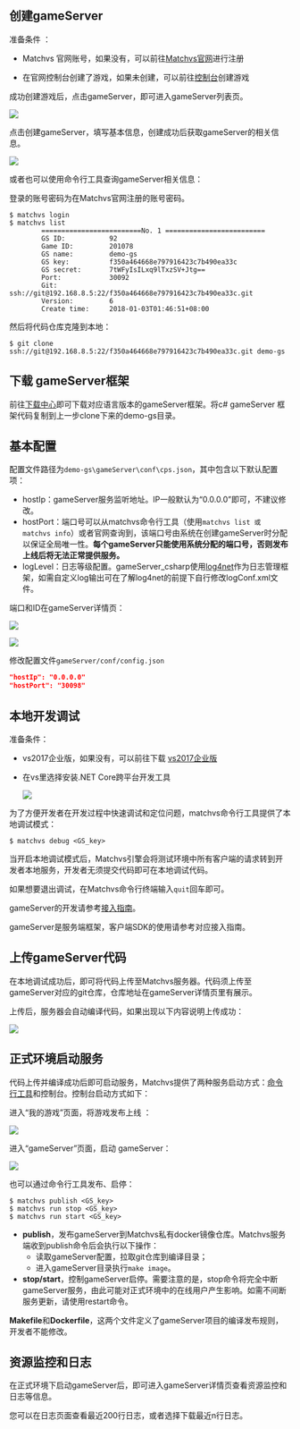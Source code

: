 ## 创建gameServer

准备条件 ：

- Matchvs 官网账号，如果没有，可以前往[Matchvs官网](http://www.matchvs.com/vsRegister)进行注册

- 在官网控制台创建了游戏，如果未创建，可以前往[控制台](http://www.matchvs.com/manage)创建游戏

成功创建游戏后，点击gameServer，即可进入gameServer列表页。

![](http://imgs.matchvs.com/static/gs_creategs.png)

点击创建gameServer，填写基本信息，创建成功后获取gameServer的相关信息。

![](http://imgs.matchvs.com/static/gs_createsuc.png)

或者也可以使用命令行工具查询gameServer相关信息：

登录的账号密码为在Matchvs官网注册的账号密码。

```shell
$ matchvs login
$ matchvs list
		=========================No. 1 =========================
        GS ID:           92
        Game ID:         201078
        GS name:         demo-gs
        GS key:          f350a464668e797916423c7b490ea33c
        GS secret:       7tWFyIsILxq9lTxzSV+Jtg==
        Port:            30092
        Git:             ssh://git@192.168.8.5:22/f350a464668e797916423c7b490ea33c.git
        Version:         6
        Create time:     2018-01-03T01:46:51+08:00
```

然后将代码仓库克隆到本地：

```shell
$ git clone ssh://git@192.168.8.5:22/f350a464668e797916423c7b490ea33c.git demo-gs
```

## 下载 gameServer框架

前往[下载中心](http://www.matchvs.com/serviceDownload)即可下载对应语言版本的gameServer框架。将c# gameServer 框架代码复制到上一步clone下来的demo-gs目录。

## 基本配置

配置文件路径为`demo-gs\gameServer\conf\cps.json`，其中包含以下默认配置项：

- hostIp：gameServer服务监听地址。IP一般默认为“0.0.0.0”即可，不建议修改。
- hostPort：端口号可以从matchvs命令行工具（使用`matchvs list 或 matchvs info`）或者官网查询到，该端口号由系统在创建gameServer时分配以保证全局唯一性。**每个gameServer只能使用系统分配的端口号，否则发布上线后将无法正常提供服务。**
- logLevel：日志等级配置。gameServer_csharp使用[log4net](https://logging.apache.org/log4net/)作为日志管理框架，如需自定义log输出可在了解log4net的前提下自行修改logConf.xml文件。

端口和ID在gameServer详情页：

![](http://imgs.matchvs.com/static/gs_detailbu.png)



![](http://imgs.matchvs.com/static/gs_detail.png)


修改配置文件`gameServer/conf/config.json`

```json
"hostIp": "0.0.0.0"
"hostPort": "30098"
```
## 本地开发调试

准备条件：

- vs2017企业版，如果没有，可以前往下载 [vs2017企业版 ](https://www.visualstudio.com/zh-hans/?rr=https%3A%2F%2Fwww.microsoft.com%2Fzh-cn%2F)

- 在vs里选择安装.NET Core跨平台开发工具

  ![](http://imgs.matchvs.com/static/gs_netcore.png)



为了方便开发者在开发过程中快速调试和定位问题，matchvs命令行工具提供了本地调试模式：

```shell
$ matchvs debug <GS_key>
```

当开启本地调试模式后，Matchvs引擎会将测试环境中所有客户端的请求转到开发者本地服务，开发者无须提交代码即可在本地调试代码。

如果想要退出调试，在Matchvs命令行终端输入`quit`回车即可。

gameServer的开发请参考[接入指南](http://www.matchvs.com/service?page=guideJSgameServer)。

gameServer是服务端框架，客户端SDK的使用请参考对应接入指南。

## 上传gameServer代码

在本地调试成功后，即可将代码上传至Matchvs服务器。代码须上传至gameServer对应的git仓库，仓库地址在gameServer详情页里有展示。

上传后，服务器会自动编译代码，如果出现以下内容说明上传成功：

![](http://imgs.matchvs.com/static/gs_buildsuc.png)



## 正式环境启动服务

代码上传并编译成功后即可启动服务，Matchvs提供了两种服务启动方式：[命令行工具](http://www.matchvs.com/service?page=gameServerCommand)和控制台。控制台启动方式如下：

进入“我的游戏”页面，将游戏发布上线 ：

![](http://imgs.matchvs.com/static/gs_publish.png)

进入“gameServer”页面，启动 gameServer：

![](http://imgs.matchvs.com/static/gs_webstart.png)

也可以通过命令行工具发布、启停：

```shell
$ matchvs publish <GS_key>
$ matchvs run stop <GS_key>
$ matchvs run start <GS_key>
```

- **publish**，发布gameServer到Matchvs私有docker镜像仓库。Matchvs服务端收到publish命令后会执行以下操作：
  - 读取gameServer配置，拉取git仓库到编译目录；
  - 进入gameServer目录执行`make image`。
- **stop/start**，控制gameServer启停。需要注意的是，stop命令将完全中断gameServer服务，由此可能对正式环境中的在线用户产生影响。如需不间断服务更新，请使用restart命令。

**Makefile**和**Dockerfile**，这两个文件定义了gameServer项目的编译发布规则，开发者不能修改。

## 资源监控和日志

在正式环境下启动gameServer后，即可进入gameServer详情页查看资源监控和日志等信息。

您可以在日志页面查看最近200行日志，或者选择下载最近n行日志。
